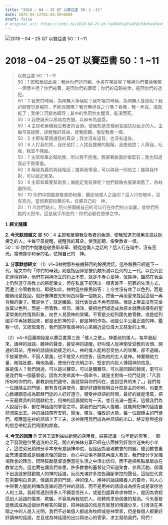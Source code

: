 ```yaml
---
title: "2018 – 04 – 25 QT 以賽亞書 50：1 ~11"
date: 2025-04-12T02:44:50+0800
draft: false
# original_url: https://cmtc.tw/2018-04-25-qt-%e4%bb%a5%e8%b3%bd%e4%ba%9e%e6%9b%b8-50%ef%bc%9a1-11
---
```


![2018 – 04 – 25 QT 以賽亞書 50：1 ~11](/images/qt.jpg   "2018 – 04 – 25 QT 以賽亞書 50：1 ~11")

# 2018 – 04 – 25 QT 以賽亞書 50：1 ~11

> 以賽亞書 50：1 ~11  
> 50：1 耶和華如此說：我休你們的母親，休書在哪裏呢？我將你們賣給我哪一個債主呢？你們被賣，是因你們的罪孽；你們的母親被休，是因你們的過犯。  
> 50：2 我來的時候，為何無人等候呢？我呼喚的時候，為何無人答應呢？我的膀臂豈是縮短、不能救贖嗎？我豈無拯救之力嗎？看哪，我一斥責，海就乾了；我使江河變為曠野；其中的魚因無水腥臭，乾渴而死。  
> 50：3 我使諸天以黑暗為衣服，以麻布為遮蓋。  
> 50：4 主耶和華賜我受教者的舌頭，使我知道怎樣用言語扶助疲乏的人。主每早晨提醒，提醒我的耳朵，使我能聽，像受教者一樣。  
> 50：5 主耶和華開通我的耳朵；我並沒有違背，也沒有退後。  
> 50：6 人打我的背，我任他打；人拔我腮頰的鬍鬚，我由他拔；人辱我，吐我，我並不掩面。  
> 50：7 主耶和華必幫助我，所以我不抱愧。我硬著臉面好像堅石；我也知道我必不致蒙羞。  
> 50：8 稱我為義的與我相近；誰與我爭論，可以與我一同站立；誰與我作對，可以就近我來。  
> 50：9 主耶和華要幫助我；誰能定我有罪呢？他們都像衣服漸漸舊了，為蛀蟲所咬。  
> 50：10 你們中間誰是敬畏耶和華、聽從他僕人之話的？這人行在暗中，沒有亮光。當倚靠耶和華的名，仗賴自己的　神。  
> 50：11 凡你們點火，用火把圍繞自己的可以行在你們的火焰裏，並你們所點的火把中。這是我手所定的：你們必躺在悲慘之中。

**1. 經文誦讀**

**2.  今天默想經文**
賽 50：4 主耶和華賜我受教者的舌頭，使我知道怎樣用言語扶助疲乏的人。主每早晨提醒，提醒我的耳朵，使我能聽，像受教者一樣。  
50：10 你們中間誰是敬畏耶和華、聽從他僕人之話的？這人行在暗中，沒有亮光。當倚靠耶和華的名，仗賴自己的　神。

**3. 分享默想經文**
（1）v1\~3神對那些被擄歸回的餘民說話。這些餘民已經是下一代，經文中的「你們的母親」則是指因罪惡被仇敵所滅以色列的上一代。以色列民犯罪得罪神，他們在與神所立的約上不忠，就是不專心愛神，信靠神，雖然在表面上仍然遵守宗教上的祭祀儀文，但在私底下卻活出一個表裏不一犯罪的生活方式，而遭上帝管教修剪。即便如此，神對這些餘民辯答：上帝並沒有休了以色列，而是繼續用愛挽回，就好像神要先知何西阿娶一個妓女，然後一再用愛來挽回這個一再背叛的妻子。若是休了，就是離婚，就代表從此不再有關係。但是上帝並沒有完全放棄以色列，而是一再管教、修剪、煉淨，要把他們塑造成為原本就應該擁有的聖潔榮美的性情與形象，向世人見證神的榮耀。不管是交給列國仇敵管教，或是從列國手中再拯救回來，都是出於神的手，都是神的作為，祂是公平公義正直的神，鑑察一切，又統管萬有，我們當存敬畏神的心來親近這位偉大又慈愛的上帝。

（2）v4\~9這裏開始是以賽亞書第三首「僕人之歌」。神要祂的僕人，每早晨起來，讀神的話語，聽神的聲音，接受神的提醒。好叫僕人從神領受受教的舌頭、開通的耳朵，用神的話語扶助疲乏的人。神的僕人能夠忍受他人的攻擊，卻不退縮，不放棄使命，不因人蒙羞，也不接受人的控告，因為他的主人是神。神要賜他力量、剛強壯膽，稱他為義，使他行在光明之中，堅定的向世人傳揚神的信息。  
誰是僕人？我們說過，可以是以賽亞，可以是彌賽亞，可以是回歸的餘民，更可以是我們每一個基督徒。因為大使命其中一個命令，就是主對每一位門徒說：「凡我所吩咐你們的，都教訓他們遵守，我就常與你們同在，直到世界的末了。」我們每一位跟隨主的門徒，都有責任與使命，要好好讀聖經明白什麼是主的吩咐，也要忠心教導願意成為耶穌門徒的人好好遵守。領受神話語的時間，最好的就是清晨，把一天最寶貴的時間獻給主，用神的話語開始每一天，並且充滿一整天。這樣我們為人說話行事，都在神話語的掌管之中。當我們出門與人接觸，就能夠把神的話語自然流露出去。神的話語帶有安慰、醫治、釋放、悔改的大能。每一位跟隨主的門徒們，都應當在神的話語上下工夫，求神使用我們成為神話語的出口，將安慰與拯救的信息帶給我們周圍的鄰舍。

**4. 今天的回應**
昨天與玉雲到姊妹新開的店用餐，結果認識一位年輕的常客，一聊之下發現是位受過洗的弟兄。開店的姊妹分享已經在店面揀到好幾位迷失的小羊了。這位弟兄稍微分享本來有意讀神學院，但是因為發現教會的問題，聽到教會裏面充滿控告或是偏離真理的聲音，而心中受傷不願意再踏入教會。我們便分享家職場教會的理念，同時鼓勵基督徒應當在生活之中活出信仰，而不是把焦點單單放在教堂之內。這也實在讓我們省思，許多教會的基督徒只知道聚會、參與活動，卻講不出造就安慰勸勉人的神的話語，反而充滿許多控告論斷掌控的聲音。這個世代實在需要明白真道，傳講真道的門徒，神的僕人，用神的話語餵養人的靈命，叫人心中得著力量能夠悔改喜樂的遵行神的話語，而不是用神的話語成為控告或是掌控他人的工具。我經常遇到很多人不願意信任人，或是到處算命求神問卜，是因為曾經受到人話語的傷害、欺騙，不容易再輕信於人，而轉向求助偶像的幫助。今天基督徒應該成為這個世界解答的聲音，把神話語的信息有智慧的傳講分享，引導活在黑暗之中的人進入光明。我們不必每個人都成為牧師或是神學家，但是每個人都要好好讀神的話語，並且成為神話語的出口與忠心的管家，求主幫助我們，阿們！
